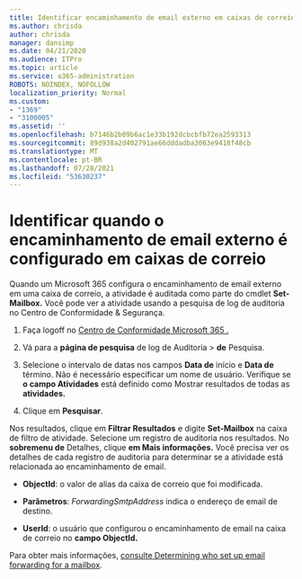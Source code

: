 ```yaml
---
title: Identificar encaminhamento de email externo em caixas de correio em logs de auditoria
ms.author: chrisda
author: chrisda
manager: dansimp
ms.date: 04/21/2020
ms.audience: ITPro
ms.topic: article
ms.service: o365-administration
ROBOTS: NOINDEX, NOFOLLOW
localization_priority: Normal
ms.custom:
- "1369"
- "3100005"
ms.assetid: ''
ms.openlocfilehash: b7146b2b09b6ac1e33b192dcbcbfb72ea2593313
ms.sourcegitcommit: 89d938a2d402791ae66dddadba3063e9418f48cb
ms.translationtype: MT
ms.contentlocale: pt-BR
ms.lasthandoff: 07/28/2021
ms.locfileid: "53630237"
---
```

# <a name="identify-when-external-email-forwarding-is-configured-on-mailboxes"></a>Identificar quando o encaminhamento de email externo é configurado em caixas de correio

Quando um Microsoft 365 configura o encaminhamento de email externo em uma caixa de correio, a atividade é auditada como parte do cmdlet **Set-Mailbox.** Você pode ver a atividade usando a pesquisa de log de auditoria no Centro de Conformidade & Segurança.

1. Faça logoff no [Centro de Conformidade Microsoft 365 .](https://protection.office.com/)

2. Vá para a **página de pesquisa** de log de Auditoria  >  **de** Pesquisa.

3. Selecione o intervalo de datas nos campos **Data de** início e **Data de** término. Não é necessário especificar um nome de usuário. Verifique se **o campo Atividades** está definido como Mostrar resultados de todas as **atividades.**

4. Clique em **Pesquisar**.

Nos resultados, clique em **Filtrar Resultados** e digite **Set-Mailbox** na caixa de filtro de atividade. Selecione um registro de auditoria nos resultados. No **sobremenu de** Detalhes, clique **em Mais informações.** Você precisa ver os detalhes de cada registro de auditoria para determinar se a atividade está relacionada ao encaminhamento de email.

- **ObjectId**: o valor de alias da caixa de correio que foi modificada.

- **Parâmetros**: _ForwardingSmtpAddress_ indica o endereço de email de destino.

- **UserId**: o usuário que configurou o encaminhamento de email na caixa de correio no **campo ObjectId.**

Para obter mais informações, [consulte Determining who set up email forwarding for a mailbox](/microsoft-365/compliance/auditing-troubleshooting-scenarios#determine-who-set-up-email-forwarding-for-a-mailbox).
